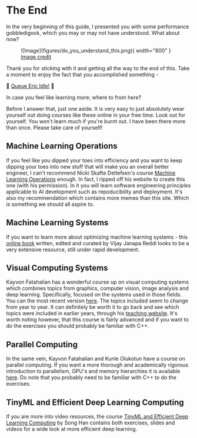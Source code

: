 # The End

In the very beginning of this guide, I presented you with some performance gobbledigook, which you may or may
not have understood. What about now?

<figure markdown>
![Image](figures/do_you_understand_this.png){ width="800" }
<figcaption>
<a href="https://burn.dev/docs/burn/"> Image credit </a>
</figcaption>
</figure>

Thank you for sticking with it and getting all the way to the end of this. Take a moment to enjoy the fact that you
accomplished something -

🌌 [Queue Eric Idle!][0] 🌌

In case you feel like learning more; where to from here?

Before I answer that, just one aside. It is very easy to just absolutely wear yourself
out doing courses like these online in your free time. Look out for yourself. You won't
learn much if you're burnt out. I have been there more than once. Please take care of yourself!

## Machine Learning Operations
If you feel like you dipped your toes into efficiency and you want to keep dipping your toes
into new stuff that will make you an overall better engineer, I can't recommend Nicki
Skafte Detlefsen's course [Machine Learning Operations][5] enough. In fact, I ripped off
his website to create this one (with his permission). In it you will learn software engineering
principles applicable to AI development such as repoducibility and deployment. It's also my
recommendation which contains more memes than this site. Which is something we should all
aspire to.

## Machine Learning Systems
If you want to learn more about optimizing machine learning systems - this [online book][4] written,
edited and curated by Vijay Janapa Reddi looks to be a very extensive resource, still under
rapid development.

## Visual Computing Systems
Kayvon Fatahalian has a wonderful course up on visual computing systems which combines topics
from graphics, computer vision, image analysis and deep learning. Specifically, focused on the
systems used in those fields. You can the most recent version [here][1]. The topics included
seem to change from year to year. It can definitely be worth it to go back and see which topics
were included in earlier years, through his [teaching website][2]. It's worth noting however,
that this course is fairly advanced and if you want to do the exercises you should probably
be familiar with C++.

## Parallel Computing
In the same vein, Kayvon Fatahalian and Kunle Olukotun have a course on parallel computing.
If you want a more thorough and academically rigorous introduction to parallelism, GPU's
and memory hierarchies it is available [here][3]. Do note that you probably need to be familiar
with C++ to do the exercises.

## TinyML and Efficient Deep Learning Computing
If you are more into video resources, the course [TinyML and Efficient Deep Learning Computing][6]
by Song Han contains both exercises, slides and videos for a wide look at more
efficient deep learning.

[0]: https://www.youtube.com/watch?v=buqtdpuZxvk
[1]: https://gfxcourses.stanford.edu/cs348k/spring24
[2]: https://graphics.stanford.edu/~kayvonf/
[3]: https://gfxcourses.stanford.edu/cs149/fall24
[4]: https://mlsysbook.ai/
[5]: https://skaftenicki.github.io/dtu_mlops/
[6]: https://efficientml.ai
